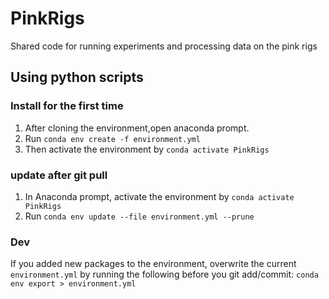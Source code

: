 # PinkRigs
Shared code for running experiments and processing data on the pink rigs


## Using python scripts
### Install for the first time
1. After cloning the environment,open anaconda prompt. 
2. Run `conda env create -f environment.yml`
3. Then activate the environment by `conda activate PinkRigs`

### update after git pull
1. In Anaconda prompt, activate the environment by `conda activate PinkRigs`
2. Run `conda env update --file environment.yml --prune`

### Dev
If you added new packages to the environment, overwrite the current `environment.yml` by running the following before you git add/commit: 
`conda env export > environment.yml`


